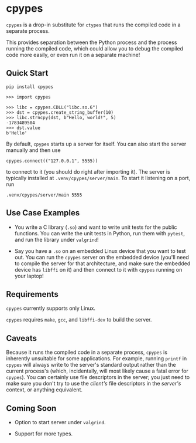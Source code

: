 cpypes
======

`cpypes` is a drop-in substitute for `ctypes` that runs the compiled
code in a separate process.

This provides separation between the Python process and the process
running the compiled code, which could allow you to debug the
compiled code more easily, or even run it on a separate machine!

Quick Start
-----------

```
pip install cpypes
```

```
>>> import cpypes

>>> libc = cpypes.CDLL("libc.so.6")
>>> dst = cpypes.create_string_buffer(10)
>>> libc.strncpy(dst, b"Hello, world!", 5)
-1783489504
>>> dst.value
b'Hello'
```

By default, `cpypes` starts up a server for itself. You can also start
the server manually and then use

```
cpypes.connect(("127.0.0.1", 5555))
```

to connect to it (you should do right after importing it). The server
is typically installed at `.venv/cpypes/server/main`. To start it
listening on a port, run

```
.venv/cpypes/server/main 5555
```

Use Case Examples
-----------------

* You write a C library (`.so`) and want to write unit tests for the
  public functions. You can write the unit tests in Python, run them
  with `pytest`, and run the library under `valgrind`!

* Say you have a `.so` on an embedded Linux device that you want to
  test out. You can run the `cpypes` server on the embedded device
  (you'll need to compile the server for that architecture, and make
  sure the embedded device has `libffi` on it) and then connect to it
  with `cpypes` running on your laptop!

Requirements
------------

`cpypes` currently supports only Linux.

`cpypes` requires `make`, `gcc`, and `libffi-dev` to build the server.

Caveats
-------

Because it runs the compiled code in a separate process, `cpypes` is
inherently unsuitable for some applications. For example, running
`printf` in `cpypes` will always write to the server's standard output
rather than the current process's (which, incidentally, will most
likely cause a fatal error for `cpypes`). You can certainly use
file descriptors in the server; you just need to make sure you don't
try to use the *client's* file descriptors in the *server's* context,
or anything equivalent.

Coming Soon
-----------

* Option to start server under `valgrind`.

* Support for more types.
